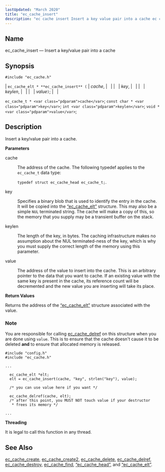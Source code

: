 ```yaml
---
lastUpdated: "March 2020"
title: "ec_cache_insert"
description: "ec cache insert Insert a key value pair into a cache ec cache elt ec cache insert cache key keylen value ec cache t cache const char key int keylen void value Insert a key value pair into a cache cache The address of the cache The following typedef applies..."
---
```


<a name="apis.ec_cache_insert"></a> 
## Name

ec_cache_insert — Insert a key/value pair into a cache

## Synopsis

`#include "ec_cache.h"`

| `ec_cache_elt * **ec_cache_insert** (` | <var class="pdparam">cache</var>, |   |
|   | <var class="pdparam">key</var>, |   |
|   | <var class="pdparam">keylen</var>, |   |
|   | <var class="pdparam">value</var>`)`; |   |

`ec_cache_t * <var class="pdparam">cache</var>`;
`const char * <var class="pdparam">key</var>`;
`int <var class="pdparam">keylen</var>`;
`void * <var class="pdparam">value</var>`;<a name="idp50836416"></a> 
## Description

Insert a key/value pair into a cache.

**<a name="idp50837632"></a> Parameters**

<dl class="variablelist">

<dt>cache</dt>

<dd>

The address of the cache. The following typedef applies to the `ec_cache_t` data type:

`typedef struct ec_cache_head ec_cache_t;`.

</dd>

<dt>key</dt>

<dd>

Specifies a binary blob that is used to identify the entry in the cache. It will be copied into the [“ec_cache_elt”](/momentum/3/3-api/structs-ec-cache-elt) structure. This may also be a simple `NUL` terminated string. The cache will make a copy of this, so the memory that you supply may be a transient buffer on the stack.

</dd>

<dt>keylen</dt>

<dd>

The length of the key, in bytes. The caching infrastructure makes no assumption about the NUL terminated-ness of the key, which is why you must supply the correct length of the memory using this parameter.

</dd>

<dt>value</dt>

<dd>

The address of the value to insert into the cache. This is an arbitrary pointer to the data that you want to cache. If an existing value with the same key is present in the cache, its reference count will be decremented and the new value you are inserting will take its place.

</dd>

</dl>

**<a name="idp50849104"></a> Return Values**

Returns the address of the [“ec_cache_elt”](/momentum/3/3-api/structs-ec-cache-elt) structure associated with the value.

### Note

You are responsible for calling [ec_cache_delref](/momentum/3/3-api/apis-ec-cache-delref) on this structure when you are done using `value`. This is to ensure that the cache doesn't cause it to be deleted **and** to ensure that allocated memory is released.

<a name="apis.ec_cache_insert.closure.example"></a> 


```
#include "config.h"
#include "ec_cache.h"

...

  ec_cache_elt *elt;
  elt = ec_cache_insert(cache, "key", strlen("key"), value);

  /* you can use value here if you want */

  ec_cache_delref(cache, elt);
  /* after this point, you MUST NOT touch value if your destructor
   * frees its memory */

...
```

**<a name="idp50855760"></a> Threading**

It is legal to call this function in any thread.

<a name="idp50857184"></a> 
## See Also

[ec_cache_create](/momentum/3/3-api/apis-ec-cache-create), [ec_cache_create2](/momentum/3/3-api/apis-ec-cache-create-2), [ec_cache_delete](/momentum/3/3-api/apis-ec-cache-delete), [ec_cache_delref](/momentum/3/3-api/apis-ec-cache-delref), [ec_cache_destroy](/momentum/3/3-api/apis-ec-cache-destroy), [ec_cache_find](/momentum/3/3-api/apis-ec-cache-find), [“ec_cache_head”](/momentum/3/3-api/structs-ec-cache-head), and [“ec_cache_elt”](/momentum/3/3-api/structs-ec-cache-elt).